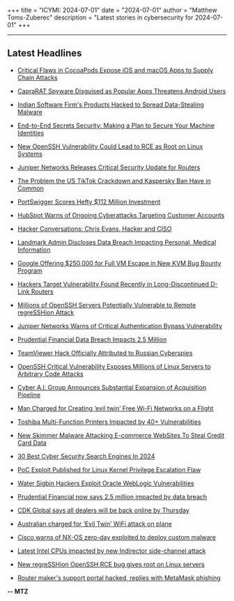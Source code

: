 +++
title = "ICYMI: 2024-07-01"
date = "2024-07-01"
author = "Matthew Toms-Zuberec"
description = "Latest stories in cybersecurity for 2024-07-01"
+++

---------------------------------------------------------------------------
## Latest Headlines
- [Critical Flaws in CocoaPods Expose iOS and macOS Apps to Supply Chain Attacks](https://thehackernews.com/2024/07/critical-flaws-in-cocoapods-expose-ios.html)

- [CapraRAT Spyware Disguised as Popular Apps Threatens Android Users](https://thehackernews.com/2024/07/caprarat-spyware-disguised-as-popular.html)

- [Indian Software Firm's Products Hacked to Spread Data-Stealing Malware](https://thehackernews.com/2024/07/indian-software-firms-products-hacked.html)

- [End-to-End Secrets Security: Making a Plan to Secure Your Machine Identities](https://thehackernews.com/2024/07/end-to-end-secrets-security-making-plan.html)

- [New OpenSSH Vulnerability Could Lead to RCE as Root on Linux Systems](https://thehackernews.com/2024/07/new-openssh-vulnerability-could-lead-to.html)

- [Juniper Networks Releases Critical Security Update for Routers](https://thehackernews.com/2024/07/juniper-networks-releases-critical.html)

- [The Problem the US TikTok Crackdown and Kaspersky Ban Have in Common](https://www.wired.com/story/tiktok-kaspersky-us-ban-internet-freedom/)

- [PortSwigger Scores Hefty $112 Million Investment](https://www.securityweek.com/portswigger-scores-hefty-112-million-investment/)

- [HubSpot Warns of Ongoing Cyberattacks Targeting Customer Accounts](https://www.securityweek.com/hubspot-warns-of-ongoing-cyberattacks-targeting-customer-accounts/)

- [Hacker Conversations: Chris Evans, Hacker and CISO](https://www.securityweek.com/hacker-conversations-chris-evans-hacker-and-ciso/)

- [Landmark Admin Discloses Data Breach Impacting Personal, Medical Information](https://www.securityweek.com/landmark-admin-discloses-data-breach-impacting-personal-medical-information/)

- [Google Offering $250,000 for Full VM Escape in New KVM Bug Bounty Program](https://www.securityweek.com/google-offering-250000-for-full-vm-escape-in-new-kvm-bug-bounty-program/)

- [Hackers Target Vulnerability Found Recently in Long-Discontinued D-Link Routers](https://www.securityweek.com/hackers-target-vulnerability-found-recently-in-long-discontinued-d-link-routers/)

- [Millions of OpenSSH Servers Potentially Vulnerable to Remote regreSSHion Attack](https://www.securityweek.com/millions-of-openssh-servers-potentially-vulnerable-to-remote-regresshion-attack/)

- [Juniper Networks Warns of Critical Authentication Bypass Vulnerability](https://www.securityweek.com/juniper-networks-warns-of-critical-authentication-bypass-vulnerability/)

- [Prudential Financial Data Breach Impacts 2.5 Million](https://www.securityweek.com/prudential-financial-data-breach-impacts-2-5-million/)

- [TeamViewer Hack Officially Attributed to Russian Cyberspies](https://www.securityweek.com/teamviewer-hack-officially-attributed-to-russian-cyberspies/)

- [OpenSSH Critical Vulnerability Exposes Millions of Linux Servers to Arbitrary Code Attacks](https://cybersecuritynews.com/openssh-critical-flaw-exposes-million/)

- [Cyber A.I. Group Announces Substantial Expansion of Acquisition Pipeline](https://cybersecuritynews.com/cyber-a-i-group/)

- [Man Charged for Creating ‘evil twin’ Free Wi-Fi Networks on a Flight](https://cybersecuritynews.com/evil-twin-free-wifi/)

- [Toshiba Multi-Function Printers Impacted by 40+ Vulnerabilities](https://cybersecuritynews.com/toshiba-mfp-40-vulnerabilities/)

- [New Skimmer Malware Attacking E-commerce WebSites To Steal Credit Card Data](https://cybersecuritynews.com/skimmer-malware-e-commerce/)

- [30 Best Cyber Security Search Engines In 2024](https://cybersecuritynews.com/cyber-security-search-engines/)

- [PoC Exploit Published for Linux Kernel Privilege Escalation Flaw](https://cybersecuritynews.com/poc-exploit-published/)

- [Water Sigbin Hackers Exploit Oracle WebLogic Vulnerabilities](https://cybersecuritynews.com/water-sigbin-hackers-exploit-oracle-weblogic-vulnerabilities/)

- [Prudential Financial now says 2.5 million impacted by data breach](https://www.bleepingcomputer.com/news/security/prudential-financial-now-says-25-million-impacted-by-data-breach/)

- [CDK Global says all dealers will be back online by Thursday](https://www.bleepingcomputer.com/news/security/cdk-global-says-all-dealers-will-be-back-online-by-thursday/)

- [Australian charged for ‘Evil Twin’ WiFi attack on plane](https://www.bleepingcomputer.com/news/security/australian-charged-for-evil-twin-wifi-attack-on-plane/)

- [Cisco warns of NX-OS zero-day exploited to deploy custom malware](https://www.bleepingcomputer.com/news/security/cisco-warns-of-nx-os-zero-day-exploited-to-deploy-custom-malware/)

- [Latest Intel CPUs impacted by new Indirector side-channel attack](https://www.bleepingcomputer.com/news/security/latest-intel-cpus-impacted-by-new-indirector-side-channel-attack/)

- [New regreSSHion OpenSSH RCE bug gives root on Linux servers](https://www.bleepingcomputer.com/news/security/new-regresshion-openssh-rce-bug-gives-root-on-linux-servers/)

- [Router maker's support portal hacked, replies with MetaMask phishing](https://www.bleepingcomputer.com/news/security/router-makers-support-portal-hacked-replies-with-metamask-phishing/)

**-- MTZ**